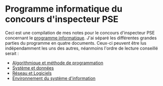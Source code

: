 # Programme informatique du concours d'inspecteur PSE

Ceci est une compilation de mes notes pour le concours d'inspecteur PSE concernant le [programme
informatique](https://www.economie.gouv.fr/recrutement/aide-a-preparation-concours-interne-dinspecteur-programmeur-systeme-dexploitation-pse-de).
J'ai séparé les différentes grandes parties du programme en quatre documents. Ceux-ci peuvent être lus indépendamment les uns
des autres, néanmoins l'ordre de lecture conseillé serait :

* [Algorithmique et méthode de programmation](https://github.com/MghRepo/pse_documents/blob/main/PSE_Algo.md)
* [Système et données](https://github.com/MghRepo/pse_documents/blob/main/PSE_Sys.md)
* [Réseau et Logiciels](https://github.com/MghRepo/pse_documents/blob/main/PSE_Res.md)
* [Environnement du système d'information](https://github.com/MghRepo/pse_documents/blob/main/PSE_Env.md)
